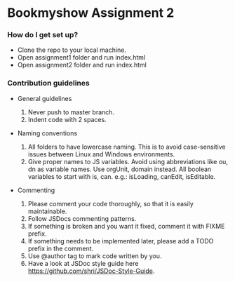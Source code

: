# Bookmyshow Assignment 2

### How do I get set up? ###

* Clone the repo to your local machine.
* Open assignment1 folder and run index.html
* Open assignment2 folder and run index.html

### Contribution guidelines ###

* General guidelines
  1. Never push to master branch.
  2. Indent code with 2 spaces.

* Naming conventions
  1. All folders to have lowercase naming. This is to avoid case-sensitive issues between Linux and Windows environments.
  2. Give proper names to JS variables. Avoid using abbreviations like ou, dn as variable names. Use orgUnit, domain instead. All boolean variables to start with is, can. e.g.: isLoading, canEdit, isEditable.

* Commenting
  1. Please comment your code thoroughly, so that it is easily maintainable.
  2. Follow JSDocs commenting patterns.
  3. If something is broken and you want it fixed, comment it with FIXME prefix.
  4. If something needs to be implemented later, please add a TODO prefix in the comment.
  5. Use @author tag to mark code written by you.
  6. Have a look at JSDoc style guide here https://github.com/shri/JSDoc-Style-Guide.